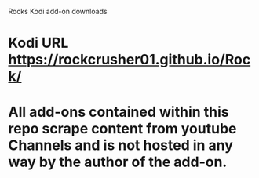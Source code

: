 Rocks Kodi add-on downloads

# Kodi URL  https://rockcrusher01.github.io/Rock/

# All add-ons contained within this repo scrape content from youtube Channels and is not hosted in any way by the author of the add-on.
